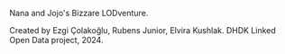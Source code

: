 Nana and Jojo's Bizzare LODventure.

Created by Ezgi Çolakoğlu, Rubens Junior, Elvira Kushlak. 
DHDK Linked Open Data project, 2024. 
